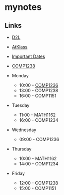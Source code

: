 # mynotes
## Links
- [D2L](https://learn.georgebrown.ca)
- [AtKlass](https://app.atklass.com)
- [Important Dates](https://www.georgebrown.ca/current-students/important-dates?term=27246&category=131)
- [COMP1238](comp1238.md)

- Monday
  - 10:00 - [COMP1236](https://learn.georgebrown.ca/d2l/home/416378)
  - 13:00 - COMP1238
  - 16:00 - COMP1151
- Tuesday
  - 11:00 - MATH1162
  - 16:00 - COMP1234
- Wednesday
  - 09:00 - COMP1236
- Thursday
  - 10:00 - MATH1162
  - 14:00 - COMP1234
- Friday
  - 12:00 - COMP1238
  - 15:00 - COMP1151  
